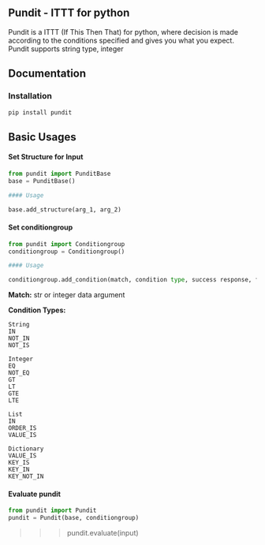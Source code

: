 Pundit - ITTT for python
------------------

Pundit is a ITTT (If This Then That) for python, where decision is made according to 
the conditions specified and gives you what you expect. Pundit supports string type,
integer
 
 
## Documentation

### Installation

```bash
pip install pundit
```


## Basic Usages

#### Set Structure for Input

```python
from pundit import PunditBase
base = PunditBase()

#### Usage

base.add_structure(arg_1, arg_2)
```

#### Set conditiongroup

```python
from pundit import Conditiongroup
conditiongroup = Conditiongroup()

#### Usage

conditiongroup.add_condition(match, condition type, success response, failed response)
```

**Match:** str or integer data argument

**Condition Types:** 
```
String
IN
NOT_IN
NOT_IS

Integer
EQ
NOT_EQ
GT
LT
GTE
LTE

List
IN
ORDER_IS
VALUE_IS

Dictionary
VALUE_IS
KEY_IS
KEY_IN
KEY_NOT_IN
```


#### Evaluate pundit

```python
from pundit import Pundit
pundit = Pundit(base, conditiongroup)
```
>>> pundit.evaluate(input)




